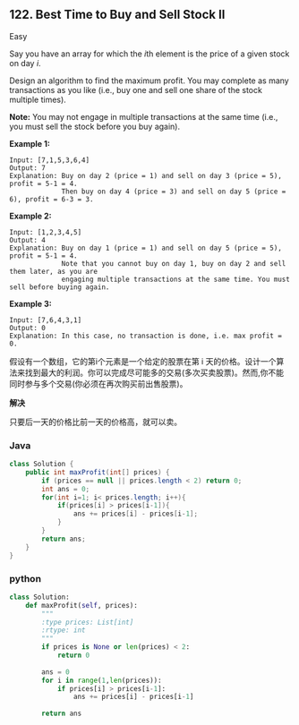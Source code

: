 ## 122. Best Time to Buy and Sell Stock II

Easy

Say you have an array for which the *i*th element is the price of a given stock on day *i*.

Design an algorithm to find the maximum profit. You may complete as many transactions as you like (i.e., buy one and sell one share of the stock multiple times).

**Note:** You may not engage in multiple transactions at the same time (i.e., you must sell the stock before you buy again).

**Example 1:**

```
Input: [7,1,5,3,6,4]
Output: 7
Explanation: Buy on day 2 (price = 1) and sell on day 3 (price = 5), profit = 5-1 = 4.
             Then buy on day 4 (price = 3) and sell on day 5 (price = 6), profit = 6-3 = 3.
```

**Example 2:**

```
Input: [1,2,3,4,5]
Output: 4
Explanation: Buy on day 1 (price = 1) and sell on day 5 (price = 5), profit = 5-1 = 4.
             Note that you cannot buy on day 1, buy on day 2 and sell them later, as you are
             engaging multiple transactions at the same time. You must sell before buying again.
```

**Example 3:**

```
Input: [7,6,4,3,1]
Output: 0
Explanation: In this case, no transaction is done, i.e. max profit = 0.
```

假设有一个数组，它的第i个元素是一个给定的股票在第 i 天的价格。设计一个算法来找到最大的利润。你可以完成尽可能多的交易(多次买卖股票)。然而,你不能同时参与多个交易(你必须在再次购买前出售股票)。

**解决**

只要后一天的价格比前一天的价格高，就可以卖。

### Java

````java
class Solution {
    public int maxProfit(int[] prices) {
        if (prices == null || prices.length < 2) return 0;
        int ans = 0;
        for(int i=1; i< prices.length; i++){
            if(prices[i] > prices[i-1]){
                ans += prices[i] - prices[i-1];
            }
        }
        return ans;
    }
}
````

### python

````python
class Solution:
    def maxProfit(self, prices):
        """
        :type prices: List[int]
        :rtype: int
        """
        if prices is None or len(prices) < 2:
            return 0
        
        ans = 0
        for i in range(1,len(prices)):
            if prices[i] > prices[i-1]:
                ans += prices[i] - prices[i-1]
        
        return ans
````

